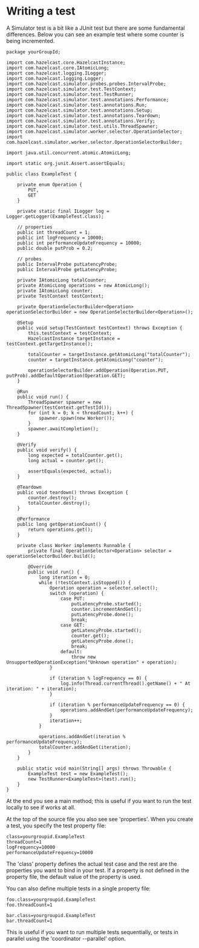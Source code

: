 Writing a test
===========================

A Simulator test is a bit like a JUnit test but there are some fundamental differences. Below you can see an example
test where some counter is being incremented.

```
package yourGroupId;

import com.hazelcast.core.HazelcastInstance;
import com.hazelcast.core.IAtomicLong;
import com.hazelcast.logging.ILogger;
import com.hazelcast.logging.Logger;
import com.hazelcast.simulator.probes.probes.IntervalProbe;
import com.hazelcast.simulator.test.TestContext;
import com.hazelcast.simulator.test.TestRunner;
import com.hazelcast.simulator.test.annotations.Performance;
import com.hazelcast.simulator.test.annotations.Run;
import com.hazelcast.simulator.test.annotations.Setup;
import com.hazelcast.simulator.test.annotations.Teardown;
import com.hazelcast.simulator.test.annotations.Verify;
import com.hazelcast.simulator.test.utils.ThreadSpawner;
import com.hazelcast.simulator.worker.selector.OperationSelector;
import com.hazelcast.simulator.worker.selector.OperationSelectorBuilder;

import java.util.concurrent.atomic.AtomicLong;

import static org.junit.Assert.assertEquals;

public class ExampleTest {

    private enum Operation {
        PUT,
        GET
    }

    private static final ILogger log = Logger.getLogger(ExampleTest.class);

    // properties
    public int threadCount = 1;
    public int logFrequency = 10000;
    public int performanceUpdateFrequency = 10000;
    public double putProb = 0.2;

    // probes
    public IntervalProbe putLatencyProbe;
    public IntervalProbe getLatencyProbe;

    private IAtomicLong totalCounter;
    private AtomicLong operations = new AtomicLong();
    private IAtomicLong counter;
    private TestContext testContext;

    private OperationSelectorBuilder<Operation> operationSelectorBuilder = new OperationSelectorBuilder<Operation>();

    @Setup
    public void setup(TestContext testContext) throws Exception {
        this.testContext = testContext;
        HazelcastInstance targetInstance = testContext.getTargetInstance();

        totalCounter = targetInstance.getAtomicLong("totalCounter");
        counter = targetInstance.getAtomicLong("counter");

        operationSelectorBuilder.addOperation(Operation.PUT, putProb).addDefaultOperation(Operation.GET);
    }

    @Run
    public void run() {
        ThreadSpawner spawner = new ThreadSpawner(testContext.getTestId());
        for (int k = 0; k < threadCount; k++) {
            spawner.spawn(new Worker());
        }
        spawner.awaitCompletion();
    }

    @Verify
    public void verify() {
        long expected = totalCounter.get();
        long actual = counter.get();

        assertEquals(expected, actual);
    }

    @Teardown
    public void teardown() throws Exception {
        counter.destroy();
        totalCounter.destroy();
    }

    @Performance
    public long getOperationCount() {
        return operations.get();
    }

    private class Worker implements Runnable {
        private final OperationSelector<Operation> selector = operationSelectorBuilder.build();

        @Override
        public void run() {
            long iteration = 0;
            while (!testContext.isStopped()) {
                Operation operation = selector.select();
                switch (operation) {
                    case PUT:
                        putLatencyProbe.started();
                        counter.incrementAndGet();
                        putLatencyProbe.done();
                        break;
                    case GET:
                        getLatencyProbe.started();
                        counter.get();
                        getLatencyProbe.done();
                        break;
                    default:
                        throw new UnsupportedOperationException("Unknown operation" + operation);
                }

                if (iteration % logFrequency == 0) {
                    log.info(Thread.currentThread().getName() + " At iteration: " + iteration);
                }

                if (iteration % performanceUpdateFrequency == 0) {
                    operations.addAndGet(performanceUpdateFrequency);
                }
                iteration++;
            }

            operations.addAndGet(iteration % performanceUpdateFrequency);
            totalCounter.addAndGet(iteration);
        }
    }

    public static void main(String[] args) throws Throwable {
        ExampleTest test = new ExampleTest();
        new TestRunner<ExampleTest>(test).run();
    }
}
```

At the end you see a main method; this is useful if you want to run the test locally to see if works at all.

At the top of the source file you also see see 'properties'. When you create a test, you specify the test property file:

```
class=yourgroupid.ExampleTest
threadCount=1
logFrequency=10000
performanceUpdateFrequency=10000
```

The 'class' property defines the actual test case and the rest are the properties you want to bind in your test. If a
property is not defined in the property file, the default value of the property is used.

You can also define multiple tests in a single property file:

```
foo.class=yourgroupid.ExampleTest
foo.threadCount=1

bar.class=yourgroupid.ExampleTest
bar.threadCount=1

```
This is useful if you want to run multiple tests sequentially, or tests in parallel using the 'coordinator --parallel'
option.
